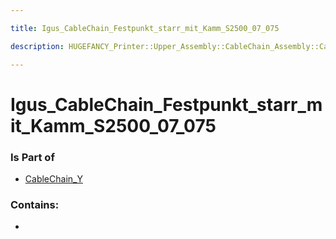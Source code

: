 ```yaml
---

title: Igus_CableChain_Festpunkt_starr_mit_Kamm_S2500_07_075

description: HUGEFANCY_Printer::Upper_Assembly::CableChain_Assembly::CableChain_Y::Igus_CableChain_Festpunkt_starr_mit_Kamm_S2500_07_075

---
```

# Igus_CableChain_Festpunkt_starr_mit_Kamm_S2500_07_075
<script>
    var geoarray = '{"Igus_CableChain_Festpunkt_starr_mit_Kamm_S2500_07_075": {}}';
</script>
<script>
    var basepath = '/assets/HUGEFANCY_Printer/Upper_Assembly/CableChain_Assembly/CableChain_Y/';
</script>
<link rel="stylesheet" href="/css/container.css">

<div id="container"></div>

<!-- these are the required scripts for the three.js scene -->
<script src="/lib/three.min.js"></script>
<script src="/lib/OrbitControls.js"></script>
<script src="/lib/RectAreaLightUniformsLib.js"></script>
<!-- this is your app's lib file -->
<script src="/lib/triceratops_app.js"></script>
### Is Part of
- [CableChain_Y](../CableChain_Y)  

### Contains:
- [](./Igus_CableChain_Festpunkt_starr_mit_Kamm_S2500_07_075/)

